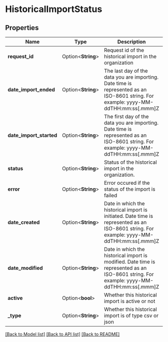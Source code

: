 # HistoricalImportStatus

## Properties

Name | Type | Description | Notes
------------ | ------------- | ------------- | -------------
**request_id** | Option<**String**> | Request id of the historical import in the organization | [optional][readonly]
**date_import_ended** | Option<**String**> | The last day of the data you are importing. Date time is represented as an ISO-8601 string. For example: yyyy-MM-ddTHH:mm:ss[.mmm]Z | [optional][readonly]
**date_import_started** | Option<**String**> | The first day of the data you are importing. Date time is represented as an ISO-8601 string. For example: yyyy-MM-ddTHH:mm:ss[.mmm]Z | [optional][readonly]
**status** | Option<**String**> | Status of the historical import in the organization. | [optional][readonly]
**error** | Option<**String**> | Error occured if the status of the import is failed | [optional][readonly]
**date_created** | Option<**String**> | Date in which the historical import is initiated. Date time is represented as an ISO-8601 string. For example: yyyy-MM-ddTHH:mm:ss[.mmm]Z | [optional][readonly]
**date_modified** | Option<**String**> | Date in which the historical import is modified. Date time is represented as an ISO-8601 string. For example: yyyy-MM-ddTHH:mm:ss[.mmm]Z | [optional][readonly]
**active** | Option<**bool**> | Whether this historical import is active or not | [optional][readonly]
**_type** | Option<**String**> | Whether this historical import is of type csv or json | [optional][readonly]

[[Back to Model list]](../README.md#documentation-for-models) [[Back to API list]](../README.md#documentation-for-api-endpoints) [[Back to README]](../README.md)


